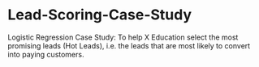 # Lead-Scoring-Case-Study
Logistic Regression Case Study: To help X Education select the most promising leads (Hot Leads), i.e. the leads that are most likely to convert into paying customers.

